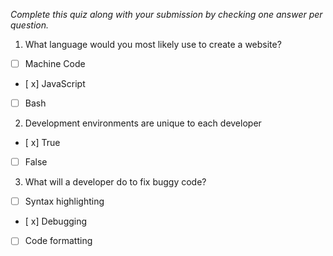 *Complete this quiz along with your submission by checking one answer per question.*

1. What language would you most likely use to create a website?

- [ ] Machine Code
- [ x] JavaScript
- [ ] Bash

2. Development environments are unique to each developer

- [ x] True
- [ ] False

3. What will a developer do to fix buggy code?

- [ ] Syntax highlighting
- [ x] Debugging
- [ ] Code formatting
